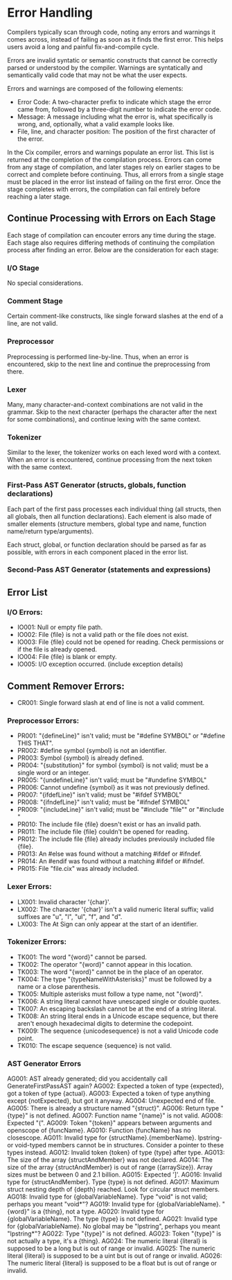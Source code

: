# Error Handling

Compilers typically scan through code, noting any errors and warnings it comes across, instead of failing as soon as it finds the first error. This helps users avoid a long and painful fix-and-compile cycle.

Errors are invalid syntatic or semantic constructs that cannot be correctly parsed or understood by the compiler. Warnings are syntatically and semantically valid code that may not be what the user expects.

Errors and warnings are composed of the following elements:
* Error Code: A two-character prefix to indicate which stage the error came from, followed by a three-digit number to indicate the error code.
* Message: A message including what the error is, what specifically is wrong, and, optionally, what a valid example looks like.
* File, line, and character position: The position of the first character of the error.

In the Cix compiler, errors and warnings populate an error list. This list is returned at the completion of the compilation process. Errors can come from any stage of compilation, and later stages rely on earlier stages to be correct and complete before continuing. Thus, all errors from a single stage must be placed in the error list instead of failing on the first error. Once the stage completes with errors, the compilation can fail entirely before reaching a later stage.

## Continue Processing with Errors on Each Stage

Each stage of compilation can encouter errors any time during the stage. Each stage also requires differing methods of continuing the compilation process after finding an error. Below are the consideration for each stage:

### I/O Stage
No special considerations.

### Comment Stage
Certain comment-like constructs, like single forward slashes at the end of a line, are not valid.

### Preprocessor
Preprocessing is performed line-by-line. Thus, when an error is encountered, skip to the next line and continue the preprocessing from there.

### Lexer
Many, many character-and-context combinations are not valid in the grammar. Skip to the next character (perhaps the character after the next for some combinations), and continue lexing with the same context.

### Tokenizer
Similar to the lexer, the tokenizer works on each lexed word with a context. When an error is encountered, continue processing from the next token with the same context.

### First-Pass AST Generator (structs, globals, function declarations)
Each part of the first pass processes each individual thing (all structs, then all globals, then all function declarations). Each element is also made of smaller elements (structure members, global type and name, function name/return type/arguments).

Each struct, global, or function declaration should be parsed as far as possible, with errors in each component placed in the error list.

### Second-Pass AST Generator (statements and expressions)

## Error List
### I/O Errors:
* IO001: Null or empty file path.
* IO002: File {file} is not a valid path or the file does not exist.
* IO003: File {file} could not be opened for reading. Check permissions or if the file is already opened.
* IO004: File {file} is blank or empty.
* IO005: I/O exception occurred. (include exception details)

## Comment Remover Errors:
* CR001: Single forward slash at end of line is not a valid comment.

### Preprocessor Errors:
* PR001: "{defineLine}" isn't valid; must be "#define SYMBOL" or "#define THIS THAT".
* PR002: #define symbol {symbol} is not an identifier.
* PR003: Symbol {symbol} is already defined.
* PR004: "{substitution}" for symbol {symbol} is not valid; must be a single word or an integer.
* PR005: "{undefineLine}" isn't valid; must be "#undefine SYMBOL"
* PR006: Cannot undefine {symbol} as it was not previously defined.
* PR007: "{ifdefLine}" isn't valid; must be "#ifdef SYMBOL"
* PR008: "{ifndefLine}" isn't valid; must be "#ifndef SYMBOL"
* PR009: "{includeLine}" isn't valid; must be "#include "file"" or "#include <file>"
* PR010: The include file {file} doesn't exist or has an invalid path.
* PR011: The include file {file} couldn't be opened for reading.
* PR012: The include file {file} already includes previously included file {file}.
* PR013: An #else was found without a matching #ifdef or #ifndef.
* PR014: An #endif was found without a matching #ifdef or #ifndef.
* PR015: File "file.cix" was already included.

### Lexer Errors:
* LX001: Invalid character '{char}'.
* LX002: The character '{char}' isn't a valid numeric literal suffix; valid suffixes are "u", "l", "ul", "f", and "d".
* LX003: The At Sign can only appear at the start of an identifier.

### Tokenizer Errors:
* TK001: The word "{word}" cannot be parsed.
* TK002: The operator "{word}" cannot appear in this location.
* TK003: The word "{word}" cannot be in the place of an operator.
* TK004: The type "{typeNameWithAsterisks}" must be followed by a name or a close parenthesis.
* TK005: Multiple asterisks must follow a type name, not "{word}".
* TK006: A string literal cannot have unescaped single or double quotes.
* TK007: An escaping backslash cannot be at the end of a string literal.
* TK008: An string literal ends in a Unicode escape sequence, but there aren't enough hexadecimal digits to determine the codepoint.
* TK009: The sequence {unicodesequence} is not a valid Unicode code point.
* TK010: The escape sequence {sequence} is not valid.

### AST Generator Errors
AG001: AST already generated; did you accidentally call GenerateFirstPassAST again?
AG002: Expected a token of type {expected}, got a token of type {actual}.
AG003: Expected a token of type anything except {notExpected}, but got it anyway.
AG004: Unexpected end of file.
AG005: There is already a structure named "{struct}".
AG006: Return type "{type}" is not defined.
AG007: Function name "{name}" is not valid.
AG008: Expected "(".
AG009: Token "{token}" appears between arguments and openscope of {funcName}.
AG010: Function {funcName} has no closescope.
AG011: Invalid type for {structName}.{memberName}. lpstring- or void-typed members cannot be in structures. Consider a pointer to these types instead.
AG012: Invalid token {token} of type {type} after type.
AG013: The size of the array {structAndMember} was not declared.
AG014: The size of the array {structAndMember} is out of range ({arraySize}). Array sizes must be between 0 and 2.1 billion.
AG015: Expected ']'.
AG016: Invalid type for {structAndMember}. Type {type} is not defined.
AG017: Maximum struct nesting depth of {depth} reached. Look for circular struct members.
AG018: Invalid type for {globalVariableName}. Type "void" is not valid; perhaps you meant "void*"?
AG019: Invalid type for {globalVariableName}. "{word}" is a {thing}, not a type.
AG020: Invalid type for {globalVariableName}. The type {type} is not defined.
AG021: Invalid type for {globalVariableName}. No global may be "lpstring", perhaps you meant "lpstring*"?
AG022: Type "{type}" is not defined.
AG023: Token "{type}" is not actually a type, it's a {thing}.
AG024: The numeric literal {literal} is supposed to be a long but is out of range or invalid.
AG025: The numeric literal {literal} is supposed to be a uint but is out of range or invalid.
AG026: The numeric literal {literal} is supposed to be a float but is out of range or invalid.